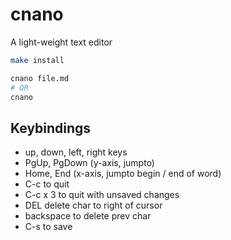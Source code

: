 # cnano

A light-weight text editor

```bash
make install

cnano file.md
# OR
cnano
```

## Keybindings

- up, down, left, right keys
- PgUp, PgDown (y-axis, jumpto)
- Home, End (x-axis, jumpto begin / end of word)
- C-c to quit
- C-c x 3 to quit with unsaved changes
- DEL delete char to right of cursor
- backspace to delete prev char
- C-s to save
